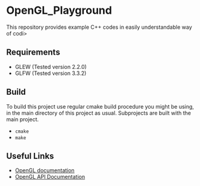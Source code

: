 # OpenGL_Playground
This repository provides example C++ codes in easily understandable way of codi>

## Requirements
- GLEW (Tested version 2.2.0)
- GLFW (Tested version 3.3.2)

## Build
To build this project use regular cmake build procedure you might be using, in the main directory of this project as usual. Subprojects are built with the main project.<br>
- `cmake`
- `make`

## Useful Links

- [OpenGL documentation](https://www.opengl.org/documentation/)
- [OpenGL API Documentation](http://docs.gl/)

